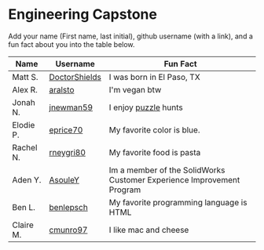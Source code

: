 # Engineering Capstone

Add your name (First name, last initial), github username (with a link), and a fun fact about you into the table below.

Name | Username | Fun Fact
--- | --- | ---
Matt S. | [DoctorShields](https://github.com/DoctorShields) | I was born in El Paso, TX
Alex R. | [aralsto](https://github.com/aralsto) | I'm vegan btw
Jonah N. | [jnewman59](https://github.com/jnewman59) | I enjoy [puzzle](http://hunt.mathcamp.org/puzzles/2019/snake_shack/threadsnake/) hunts
Elodie P. | [eprice70](https://github.com/eprice70) | My favorite color is blue.
Rachel N. | [rneygri80](https://github.com/rneygri80) | My favorite food is pasta
Aden Y. | [AsouleY](https://github.com/AsouleY) | Im a member of the SolidWorks Customer Experience Improvement Program
Ben L. | [benlepsch](https://github.com/benlepsch) | My favorite programming language is HTML
Claire M. | [cmunro97](https://github.com/cmunro97) | I like mac and cheese

